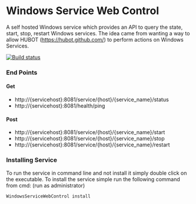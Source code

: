 # Windows Service Web Control
A self hosted Windows service which provides an API to query the state, start, stop, restart Windows services. The idea came from wanting a way to allow HUBOT (https://hubot.github.com/) to perform actions on Windows Services.

[![Build status](https://ci.appveyor.com/api/projects/status/6lvrn7dk3t22a3lh?svg=true)](https://ci.appveyor.com/project/terencevs/windowsservicewebcontrol)

### End Points
#### Get
* http://{servicehost}:8081/service/{host}/{service_name}/status
* http://{servicehost}:8081/health/ping

#### Post
* http://{servicehost}:8081/service/{host}/{service_name}/start
* http://{servicehost}:8081/service/{host}/{service_name}/stop
* http://{servicehost}:8081/service/{host}/{service_name}/restart

### Installing Service
To run the service in command line and not install it simply double click on the executable.
To install the service simple run the following command from cmd: (run as administrator)
```
WindowsServiceWebControl install
```
